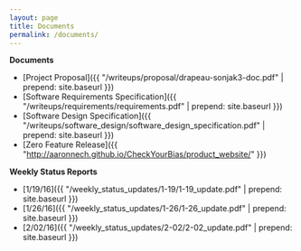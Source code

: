 ```yaml
---
layout: page
title: Documents
permalink: /documents/
---
```


**Documents**

* [Project Proposal]({{ "/writeups/proposal/drapeau-sonjak3-doc.pdf" | prepend: site.baseurl }})
* [Software Requirements Specification]({{ "/writeups/requirements/requirements.pdf" | prepend: site.baseurl }})
* [Software Design Specification]({{ "/writeups/software_design/software_design_specification.pdf" | prepend: site.baseurl }})
* [Zero Feature Release]({{ "http://aaronnech.github.io/CheckYourBias/product_website/" }})

**Weekly Status Reports**

* [1/19/16]({{ "/weekly_status_updates/1-19/1-19_update.pdf" | prepend: site.baseurl }})
* [1/26/16]({{ "/weekly_status_updates/1-26/1-26_update.pdf" | prepend: site.baseurl }})
* [2/02/16]({{ "/weekly_status_updates/2-02/2-02_update.pdf" | prepend: site.baseurl }})